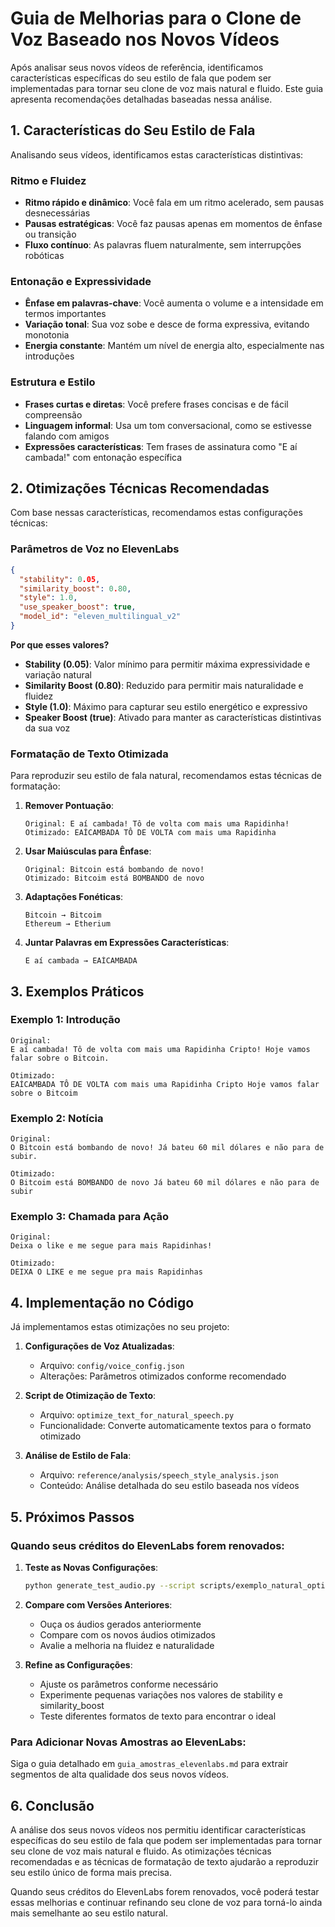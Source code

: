 # Guia de Melhorias para o Clone de Voz Baseado nos Novos Vídeos

Após analisar seus novos vídeos de referência, identificamos características específicas do seu estilo de fala que podem ser implementadas para tornar seu clone de voz mais natural e fluido. Este guia apresenta recomendações detalhadas baseadas nessa análise.

## 1. Características do Seu Estilo de Fala

Analisando seus vídeos, identificamos estas características distintivas:

### Ritmo e Fluidez
- **Ritmo rápido e dinâmico**: Você fala em um ritmo acelerado, sem pausas desnecessárias
- **Pausas estratégicas**: Você faz pausas apenas em momentos de ênfase ou transição
- **Fluxo contínuo**: As palavras fluem naturalmente, sem interrupções robóticas

### Entonação e Expressividade
- **Ênfase em palavras-chave**: Você aumenta o volume e a intensidade em termos importantes
- **Variação tonal**: Sua voz sobe e desce de forma expressiva, evitando monotonia
- **Energia constante**: Mantém um nível de energia alto, especialmente nas introduções

### Estrutura e Estilo
- **Frases curtas e diretas**: Você prefere frases concisas e de fácil compreensão
- **Linguagem informal**: Usa um tom conversacional, como se estivesse falando com amigos
- **Expressões características**: Tem frases de assinatura como "E aí cambada!" com entonação específica

## 2. Otimizações Técnicas Recomendadas

Com base nessas características, recomendamos estas configurações técnicas:

### Parâmetros de Voz no ElevenLabs
```json
{
  "stability": 0.05,
  "similarity_boost": 0.80,
  "style": 1.0,
  "use_speaker_boost": true,
  "model_id": "eleven_multilingual_v2"
}
```

**Por que esses valores?**
- **Stability (0.05)**: Valor mínimo para permitir máxima expressividade e variação natural
- **Similarity Boost (0.80)**: Reduzido para permitir mais naturalidade e fluidez
- **Style (1.0)**: Máximo para capturar seu estilo energético e expressivo
- **Speaker Boost (true)**: Ativado para manter as características distintivas da sua voz

### Formatação de Texto Otimizada

Para reproduzir seu estilo de fala natural, recomendamos estas técnicas de formatação:

1. **Remover Pontuação**:
   ```
   Original: E aí cambada! Tô de volta com mais uma Rapidinha!
   Otimizado: EAÍCAMBADA TÔ DE VOLTA com mais uma Rapidinha
   ```

2. **Usar Maiúsculas para Ênfase**:
   ```
   Original: Bitcoin está bombando de novo!
   Otimizado: Bitcoim está BOMBANDO de novo
   ```

3. **Adaptações Fonéticas**:
   ```
   Bitcoin → Bitcoim
   Ethereum → Etherium
   ```

4. **Juntar Palavras em Expressões Características**:
   ```
   E aí cambada → EAÍCAMBADA
   ```

## 3. Exemplos Práticos

### Exemplo 1: Introdução
```
Original:
E aí cambada! Tô de volta com mais uma Rapidinha Cripto! Hoje vamos falar sobre o Bitcoin.

Otimizado:
EAÍCAMBADA TÔ DE VOLTA com mais uma Rapidinha Cripto Hoje vamos falar sobre o Bitcoim
```

### Exemplo 2: Notícia
```
Original:
O Bitcoin está bombando de novo! Já bateu 60 mil dólares e não para de subir.

Otimizado:
O Bitcoim está BOMBANDO de novo Já bateu 60 mil dólares e não para de subir
```

### Exemplo 3: Chamada para Ação
```
Original:
Deixa o like e me segue para mais Rapidinhas!

Otimizado:
DEIXA O LIKE e me segue pra mais Rapidinhas
```

## 4. Implementação no Código

Já implementamos estas otimizações no seu projeto:

1. **Configurações de Voz Atualizadas**:
   - Arquivo: `config/voice_config.json`
   - Alterações: Parâmetros otimizados conforme recomendado

2. **Script de Otimização de Texto**:
   - Arquivo: `optimize_text_for_natural_speech.py`
   - Funcionalidade: Converte automaticamente textos para o formato otimizado

3. **Análise de Estilo de Fala**:
   - Arquivo: `reference/analysis/speech_style_analysis.json`
   - Conteúdo: Análise detalhada do seu estilo baseada nos vídeos

## 5. Próximos Passos

### Quando seus créditos do ElevenLabs forem renovados:

1. **Teste as Novas Configurações**:
   ```bash
   python generate_test_audio.py --script scripts/exemplo_natural_optimized.txt
   ```

2. **Compare com Versões Anteriores**:
   - Ouça os áudios gerados anteriormente
   - Compare com os novos áudios otimizados
   - Avalie a melhoria na fluidez e naturalidade

3. **Refine as Configurações**:
   - Ajuste os parâmetros conforme necessário
   - Experimente pequenas variações nos valores de stability e similarity_boost
   - Teste diferentes formatos de texto para encontrar o ideal

### Para Adicionar Novas Amostras ao ElevenLabs:

Siga o guia detalhado em `guia_amostras_elevenlabs.md` para extrair segmentos de alta qualidade dos seus novos vídeos.

## 6. Conclusão

A análise dos seus novos vídeos nos permitiu identificar características específicas do seu estilo de fala que podem ser implementadas para tornar seu clone de voz mais natural e fluido. As otimizações técnicas recomendadas e as técnicas de formatação de texto ajudarão a reproduzir seu estilo único de forma mais precisa.

Quando seus créditos do ElevenLabs forem renovados, você poderá testar essas melhorias e continuar refinando seu clone de voz para torná-lo ainda mais semelhante ao seu estilo natural.
